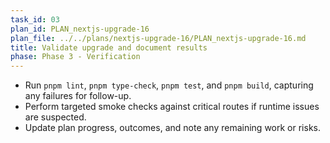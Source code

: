 ```yaml
---
task_id: 03
plan_id: PLAN_nextjs-upgrade-16
plan_file: ../../plans/nextjs-upgrade-16/PLAN_nextjs-upgrade-16.md
title: Validate upgrade and document results
phase: Phase 3 - Verification
---
```


- Run `pnpm lint`, `pnpm type-check`, `pnpm test`, and `pnpm build`, capturing any failures for follow-up.
- Perform targeted smoke checks against critical routes if runtime issues are suspected.
- Update plan progress, outcomes, and note any remaining work or risks.
